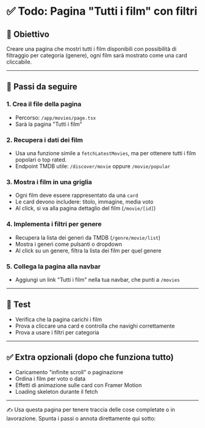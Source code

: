 # ✅ Todo: Pagina "Tutti i film" con filtri

## 🔹 Obiettivo
Creare una pagina che mostri tutti i film disponibili con possibilità di filtraggio per categoria (genere), ogni film sarà mostrato come una card cliccabile.

---

## 📌 Passi da seguire

### 1. **Crea il file della pagina**
- Percorso: `/app/movies/page.tsx`
- Sarà la pagina "Tutti i film"

### 2. **Recupera i dati dei film**
- Usa una funzione simile a `fetchLatestMovies`, ma per ottenere tutti i film popolari o top rated.
- Endpoint TMDB utile: `/discover/movie` oppure `/movie/popular`

### 3. **Mostra i film in una griglia**
- Ogni film deve essere rappresentato da una `card`
- Le card devono includere: titolo, immagine, media voto
- Al click, si va alla pagina dettaglio del film (`/movie/[id]`)

### 4. **Implementa i filtri per genere**
- Recupera la lista dei generi da TMDB (`/genre/movie/list`)
- Mostra i generi come pulsanti o dropdown
- Al click su un genere, filtra la lista dei film per quel genere

### 5. **Collega la pagina alla navbar**
- Aggiungi un link "Tutti i film" nella tua navbar, che punti a `/movies`

---

## 🧪 Test
- Verifica che la pagina carichi i film
- Prova a cliccare una card e controlla che navighi correttamente
- Prova a usare i filtri per categoria

---

## ✅ Extra opzionali (dopo che funziona tutto)
- Caricamento "infinite scroll" o paginazione
- Ordina i film per voto o data
- Effetti di animazione sulle card con Framer Motion
- Loading skeleton durante il fetch

---

✍️ Usa questa pagina per tenere traccia delle cose completate o in lavorazione.
Spunta i passi o annota direttamente qui sotto:
